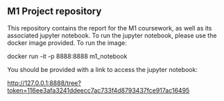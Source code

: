 ## **M1 Project repository** 

This repository contains the report for the M1 coursework, as well as its associated jupyter notebook. To run the jupyter notebook, please use the docker image provided. To run the image: 

docker run -it -p 8888:8888 m1_notebook

You should be provided with a link to access the jupyter notebook:

http://127.0.0.1:8888/tree?token=116ee3afa3241ddeecc7ac733f4d8793437fce917ac16495


